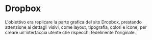 # Dropbox
L'obiettivo era replicare la parte grafica del sito Dropbox, prestando attenzione ai dettagli visivi, come layout, tipografia, colori e icone, per creare un'interfaccia utente che rispecchi fedelmente l'originale.
